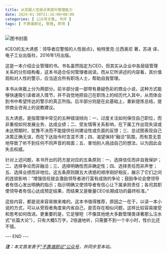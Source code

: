 ```yaml
---
title: 从克服人性弱点来提升管理能力
date: 2024-01-30T21:16:00+08:00
categories: [ 公众号文章, 书评 ]
tags: [ 不靠谱颜论, 管理, 职场 ]
---
```


<div class="p-3 text-center">
  <img class="img-fluid" src="/images/2024/0130/book-cover.png" alt="图书封面">
</div>

 《CEO的五大诱惑：领导者应警惕的人性弱点》，帕特里克·兰西奥尼 著，苏进 译，电子工业出版社，2016年1月出版。

这是一本介绍企业管理的书。书名虽然指定为CEO，但其实从企业中各层级管理关系的分形结构看，这本书适合任何管理者阅读。而从它所讲述的内容看，其价值观和对人性的警示，应当适合所有职场人士，帮助自我管理。

本书从体裁上分为两部分。前半部分是一部带有悬疑色彩的商业小说，这种方式能够快速吸引读者进入情节，并不自觉地把自己在职场上的经历代入其中，从而体会到书中希望传达的警示的真正所指。后半部分则是在此基础上，重新提炼总结，提供商业咨询上的说教建议。

五大诱惑，是指管理中常见的五种错误倾向：一、过度关注如何保住自己职位，而非重视如何发展业务、达成业绩；二、受友情等关系影响，在下属工作出现失误或未达预期时，犹豫不决而不能提供任何建设性或负面的反馈；三、总试图表现自己决策正确无误，而在下达指令时含混不清；四、渴望保持“融洽”氛围，而有意无意地导致了听不到任何不同声音的局面；五、害怕别人挑战自己的想法，以为因此会失去权威。

针对上述问题，本书开出的药方是对应的五条原则：一、选择信任而非自我保护；二、选择争论而非融洽；三、选择明确性而非确定性；四、选择责任而非声誉；五、选择业绩而非地位。这五条原则跟五大诱惑的顺序刚好相反，展示了它们之间的连锁影响：“增强信任就会激励领导者进行富有成效的争论；鼓励争论会使领导者有信心发出明确的指示；指示明确又使领导者有信心让下属承担责任；各司其职使领导者有信心达成预定结果，而结果又是衡量CEO长期成功的最终标准。”

这些内容，都是说来容易做来难的。这本书值得推荐，原因之一在于，以读一本小说的方式，可以从旁观者角度来内省自己，是否存在相似问题，这样比较容易接受和思考如何改进。更重要的是，它足够短（不像其他绝大多数管理类译著那么注水式“长篇大论”），只有大概5万字，2倍速地听，只需要不到一个半小时，性价比还不错。

<div class="p-5 text-center">--- END ---</div>

<i><b>注：</b>本文首发表于[“不靠谱颜论”公众号](https://mp.weixin.qq.com/s/it3ZrMJu6PcWJydLBnRu1Q)，并同步至本站。</i>
